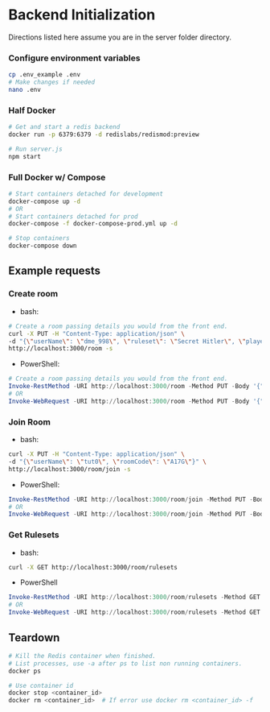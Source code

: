 # Backend Initialization

Directions listed here assume you are in the server folder directory.

### Configure environment variables

```bash
cp .env_example .env
# Make changes if needed
nano .env
```

### Half Docker

```bash
# Get and start a redis backend
docker run -p 6379:6379 -d redislabs/redismod:preview

# Run server.js
npm start
```

### Full Docker w/ Compose

```bash
# Start containers detached for development
docker-compose up -d
# OR
# Start containers detached for prod
docker-compose -f docker-compose-prod.yml up -d

# Stop containers
docker-compose down
```

## Example requests

### Create room

- bash:

```bash
# Create a room passing details you would from the front end.
curl -X PUT -H "Content-Type: application/json" \
-d "{\"userName\": \"dme_998\", \"ruleset\": \"Secret Hitler\", \"playerCount\": 5}" \
http://localhost:3000/room -s
```

- PowerShell:

```powershell
# Create a room passing details you would from the front end.
Invoke-RestMethod -URI http://localhost:3000/room -Method PUT -Body '{"userName": "dme_998", "ruleset": "Secret Hitler", "playerCount": 5}' -ContentType "application/json"
# OR
Invoke-WebRequest -URI http://localhost:3000/room -Method PUT -Body '{"userName": "dme_998", "ruleset": "Secret Hitler", "playerCount": 5}' -ContentType "application/json"
```

### Join Room

- bash:

```bash
curl -X PUT -H "Content-Type: application/json" \
-d "{\"userName\": \"tut0\", \"roomCode\": \"A17G\"}" \
http://localhost:3000/room/join -s
```

- PowerShell:

```powershell
Invoke-RestMethod -URI http://localhost:3000/room/join -Method PUT -Body '{"userName": "tut0", "roomCode": "A17G"}' -ContentType "application/json"
# OR
Invoke-WebRequest -URI http://localhost:3000/room/join -Method PUT -Body '{"userName": "tut0", "roomCode": "A17G"}' -ContentType "application/json"
```

### Get Rulesets

- bash:

```bash
curl -X GET http://localhost:3000/room/rulesets
```

- PowerShell

```powershell
Invoke-RestMethod -URI http://localhost:3000/room/rulesets -Method GET
# OR
Invoke-WebRequest -URI http://localhost:3000/room/rulesets -Method GET
```

## Teardown

```bash
# Kill the Redis container when finished.
# List processes, use -a after ps to list non running containers.
docker ps

# Use container id
docker stop <container_id>
docker rm <container_id>  # If error use docker rm <container_id> -f
```
